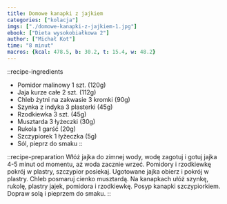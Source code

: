 ```yaml
---
title: Domowe kanapki z jajkiem
categories: ["kolacja"]
imgs: ["./domowe-kanapki-z-jajkiem-1.jpg"]
ebook: ["Dieta wysokobiałkowa 2"]
author: ["Michał Kot"]
time: "8 minut"
macros: {kcal: 478.5, b: 30.2, t: 15.4, w: 48.2}
---
```


::recipe-ingredients
- Pomidor malinowy 1 szt. (120g)
- Jaja kurze całe 2 szt. (112g)
- Chleb żytni na zakwasie 3 kromki (90g)
- Szynka z indyka 3 plasterki (45g)
- Rzodkiewka 3 szt. (45g)
- Musztarda 3 łyżeczki (30g)
- Rukola 1 garść (20g)
- Szczypiorek 1 łyżeczka (5g)
- Sól, pieprz do smaku
::

::recipe-preparation
Włóż jajka do zimnej wody, wodę zagotuj i gotuj jajka 4-5 minut od momentu, aż woda zacznie wrzeć.
Pomidory i rzodkiewkę pokrój w plastry, szczypior posiekaj. Ugotowane jajka obierz i pokrój w plastry. Chleb posmaruj cienko musztardą.
Na kanapkach ułóż szynkę, rukolę, plastry jajek, pomidora i rzodkiewkę. Posyp kanapki szczypiorkiem. Dopraw solą i pieprzem do smaku.
::